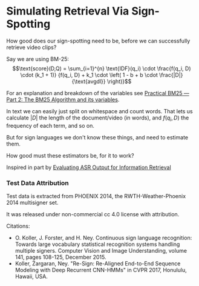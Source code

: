 # Simulating Retrieval Via Sign-Spotting

How good does our sign-spotting need to be, before we can successfully retrieve video clips?

Say we are using BM-25:
$$\text{score}(D,Q) = \sum_{i=1}^{n} \text{IDF}(q_i) \cdot \frac{f(q_i, D) \cdot (k_1 + 1)} {f(q_i, D) + k_1 \cdot \left( 1 - b + b \cdot \frac{|D|}{\text{avgdl}} \right)}$$

For an explanation and breakdown of the variables see [Practical BM25 — Part 2: The BM25 Algorithm and its variables](https://www.elastic.co/blog/practical-bm25-part-2-the-bm25-algorithm-and-its-variables).

In text we can easily just split on whitespace and count words. That lets us calculate $|D|$ the length of the document/video (in words), and $f(q_i, D)$ the frequency of each term, and so on. 

But for sign languages we don't know these things, and need to estimate them. 

How good must these estimators be, for it to work?

Inspired in part by [Evaluating ASR Output for Information Retrieval](https://www.researchgate.net/publication/241880526f)


### Test Data Attribution
Test data is extracted from PHOENIX 2014, the RWTH-Weather-Phoenix 2014 multisigner set. 

It was released under non-commercial cc 4.0 license with attribution.

Citations: 
* O. Koller, J. Forster, and H. Ney. Continuous sign language recognition: Towards large vocabulary statistical recognition systems handling multiple signers. Computer Vision and Image Understanding, volume 141, pages 108-125, December 2015.
* Koller, Zargaran, Ney. "Re-Sign: Re-Aligned End-to-End Sequence Modeling with Deep Recurrent CNN-HMMs" in CVPR 2017, Honululu, Hawaii, USA.